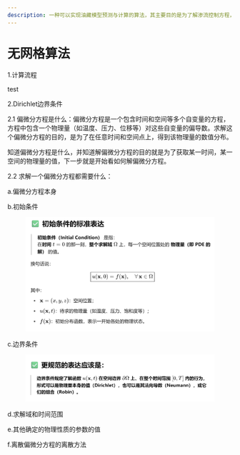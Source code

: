 ```yaml
---
description: 一种可以实现油藏模型预测与计算的算法，其主要目的是为了解渗流控制方程，即一个非稳态偏微分方程。
---
```


# 无网格算法

1.计算流程

test

2.Dirichlet边界条件

2.1 偏微分方程是什么：偏微分方程是一个包含时间和空间等多个自变量的方程，方程中包含一个物理量（如温度、压力、位移等）对这些自变量的偏导数。求解这个偏微分方程的目的，是为了在任意时间和空间点上，得到该物理量的数值分布。

知道偏微分方程是什么，并知道解偏微分方程的目的就是为了获取某一时间，某一空间的物理量的值，下一步就是开始看如何解偏微分方程。

2.2 求解一个偏微分方程都需要什么：

a.偏微分方程本身

b.初始条件

<figure><img src=".gitbook/assets/image (1).png" alt=""><figcaption></figcaption></figure>

c.边界条件

<figure><img src=".gitbook/assets/image.png" alt=""><figcaption></figcaption></figure>

d.求解域和时间范围

e.其他确定的物理性质的参数的值

f.离散偏微分方程的离散方法




